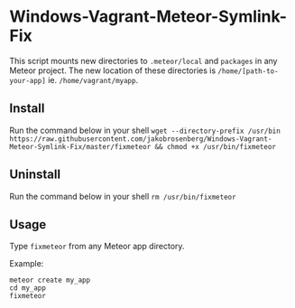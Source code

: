 Windows-Vagrant-Meteor-Symlink-Fix
==================================

This script mounts new directories to ``.meteor/local`` and ``packages`` in any Meteor project. The new location of these directories is ``/home/[path-to-your-app]`` ie. ``/home/vagrant/myapp``.


Install
-------
Run the command below in your shell
``wget --directory-prefix /usr/bin https://raw.githubusercontent.com/jakobrosenberg/Windows-Vagrant-Meteor-Symlink-Fix/master/fixmeteor && chmod +x /usr/bin/fixmeteor``

Uninstall
---------
Run the command below in your shell
``rm /usr/bin/fixmeteor``

Usage
-----
Type ``fixmeteor`` from any Meteor app directory.

Example:
```
meteor create my_app
cd my_app
fixmeteor
```
